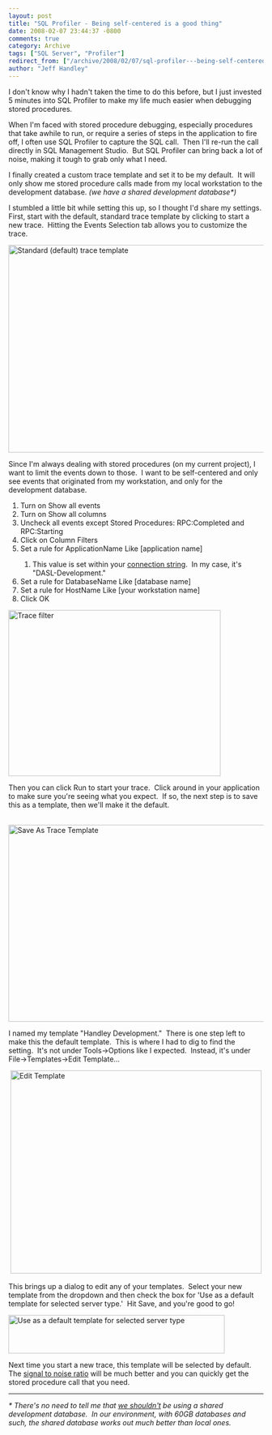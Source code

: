 ```yaml
---
layout: post
title: "SQL Profiler - Being self-centered is a good thing"
date: 2008-02-07 23:44:37 -0800
comments: true
category: Archive
tags: ["SQL Server", "Profiler"]
redirect_from: ["/archive/2008/02/07/sql-profiler---being-self-centered-is-a-good-thing.aspx/"]
author: "Jeff Handley"
---
```

<!-- more -->
<p>I don't know why I hadn't taken the time to do this before, but I just invested 5 minutes into SQL Profiler to make my life much easier when debugging stored procedures.</p>  <p>When I'm faced with stored procedure debugging, especially procedures that take awhile to run, or require a series of steps in the application to fire off, I often use SQL Profiler to capture the SQL call.  Then I'll re-run the call directly in SQL Management Studio.  But SQL Profiler can bring back a lot of noise, making it tough to grab only what I need.</p>  <p>I finally created a custom trace template and set it to be my default.  It will only show me stored procedure calls made from my local workstation to the development database. <em>(we have a shared development database*)</em></p>  <p>I stumbled a little bit while setting this up, so I thought I'd share my settings.  First, start with the default, standard trace template by clicking to start a new trace.  Hitting the Events Selection tab allows you to customize the trace.</p>  <p><img style="border-right: 0px; border-top: 0px; border-left: 0px; border-bottom: 0px" height="410" alt="Standard (default) trace template" src="http://blog.jeffhandley.com/Images/PostImages/SQLProfilerBeingselfcenteredisagoodthing_DAB3/image.png" width="644" border="0" /> </p>  <p>Since I'm always dealing with stored procedures (on my current project), I want to limit the events down to those.  I want to be self-centered and only see events that originated from my workstation, and only for the development database.</p>  <ol>   <li>Turn on Show all events</li>    <li>Turn on Show all columns</li>    <li>Uncheck all events except Stored Procedures: RPC:Completed and RPC:Starting</li>    <li>Click on Column Filters</li>    <li>Set a rule for ApplicationName Like [application name]</li>    <ol>     <li>This value is set within your <a href="http://johnnycoder.com/blog/2006/10/24/take-advantage-of-application-name/" target="_blank">connection string</a>.  In my case, it's "DASL-Development."</li>   </ol>    <li>Set a rule for DatabaseName Like [database name]</li>    <li>Set a rule for HostName Like [your workstation name]</li>    <li>Click OK</li> </ol>  <p><img style="border-right: 0px; border-top: 0px; border-left: 0px; border-bottom: 0px" height="328" alt="Trace filter" src="http://blog.jeffhandley.com/Images/PostImages/SQLProfilerBeingselfcenteredisagoodthing_DAB3/image_3.png" width="419" border="0" /> </p>  <p>Then you can click Run to start your trace.  Click around in your application to make sure you're seeing what you expect.  If so, the next step is to save this as a template, then we'll make it the default.</p>  <p> <img style="border-right: 0px; border-top: 0px; border-left: 0px; border-bottom: 0px" height="389" alt="Save As Trace Template" src="http://blog.jeffhandley.com/Images/PostImages/SQLProfilerBeingselfcenteredisagoodthing_DAB3/image_4.png" width="547" border="0" /> </p>  <p>I named my template "Handley Development."  There is one step left to make this the default template.  This is where I had to dig to find the setting.  It's not under Tools-&gt;Options like I expected.  Instead, it's under File-&gt;Templates-&gt;Edit Template...</p>  <p> <img style="border-right: 0px; border-top: 0px; border-left: 0px; border-bottom: 0px" height="401" alt="Edit Template" src="http://blog.jeffhandley.com/Images/PostImages/SQLProfilerBeingselfcenteredisagoodthing_DAB3/image_5.png" width="496" border="0" /> </p>  <p>This brings up a dialog to edit any of your templates.  Select your new template from the dropdown and then check the box for 'Use as a default template for selected server type.'  Hit Save, and you're good to go!</p>  <p><img style="border-right: 0px; border-top: 0px; border-left: 0px; border-bottom: 0px" height="76" alt="Use as a default template for selected server type" src="http://blog.jeffhandley.com/Images/PostImages/SQLProfilerBeingselfcenteredisagoodthing_DAB3/image_6.png" width="427" border="0" /> </p>  <p>Next time you start a new trace, this template will be selected by default.  The <a href="http://en.wikipedia.org/wiki/Signal-to-noise_ratio" target="_blank">signal to noise ratio</a> will be much better and you can quickly get the stored procedure call that you need.</p><hr /><em>* There's no need to tell me that <a title="I don't like categorical statements anyway" href="http://odetocode.com/Blogs/scott/archive/2008/01/30/11702.aspx" target="_blank">we shouldn't</a> be using a shared development database.  In our environment, with 60GB databases and such, the shared database works out much better than local ones.</em>

